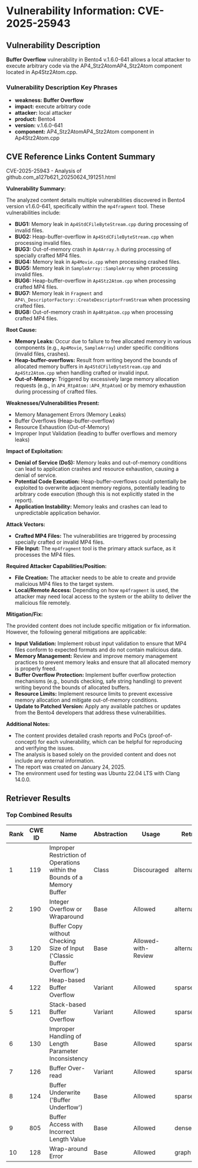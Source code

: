# Vulnerability Information: CVE-2025-25943

## Vulnerability Description
**Buffer Overflow** vulnerability in Bento4 v.1.6.0-641 allows a local attacker to execute arbitrary code via the AP4_Stz2AtomAP4_Stz2Atom component located in Ap4Stz2Atom.cpp.

### Vulnerability Description Key Phrases
- **weakness:** **Buffer Overflow**
- **impact:** execute arbitrary code
- **attacker:** local attacker
- **product:** Bento4
- **version:** v.1.6.0-641
- **component:** AP4_Stz2AtomAP4_Stz2Atom component in Ap4Stz2Atom.cpp

## CVE Reference Links Content Summary
CVE-2025-25943 - Analysis of github.com_a127b621_20250624_191251.html

**Vulnerability Summary:**

The analyzed content details multiple vulnerabilities discovered in Bento4 version v1.6.0-641, specifically within the `mp4fragment` tool. These vulnerabilities include:

*   **BUG1:** Memory leak in `Ap4StdCFileByteStream.cpp` during processing of invalid files.
*   **BUG2:** Heap-buffer-overflow in `Ap4StdCFileByteStream.cpp` when processing invalid files.
*   **BUG3:** Out-of-memory crash in `Ap4Array.h` during processing of specially crafted MP4 files.
*   **BUG4:** Memory leak in `Ap4Movie.cpp` when processing crashed files.
*   **BUG5:** Memory leak in `SampleArray::SampleArray` when processing invalid files.
*   **BUG6:** Heap-buffer-overflow in `Ap4Stz2Atom.cpp` when processing crafted MP4 files.
*   **BUG7:** Memory leak in `Fragment` and `AP4\_DescriptorFactory::CreateDescriptorFromStream` when processing crafted files.
*   **BUG8:** Out-of-memory crash in `Ap4RtpAtom.cpp` when processing crafted MP4 files.

**Root Cause:**

*   **Memory Leaks:** Occur due to failure to free allocated memory in various components (e.g., `Ap4Movie`, `SampleArray`) under specific conditions (invalid files, crashes).
*   **Heap-buffer-overflows:** Result from writing beyond the bounds of allocated memory buffers in `Ap4StdCFileByteStream.cpp` and `Ap4Stz2Atom.cpp` when handling crafted or invalid input.
*   **Out-of-Memory:** Triggered by excessively large memory allocation requests (e.g., in `AP4_RtpAtom::AP4_RtpAtom`) or by memory exhaustion during processing of crafted files.

**Weaknesses/Vulnerabilities Present:**

*   Memory Management Errors (Memory Leaks)
*   Buffer Overflows (Heap-buffer-overflow)
*   Resource Exhaustion (Out-of-Memory)
*   Improper Input Validation (leading to buffer overflows and memory leaks)

**Impact of Exploitation:**

*   **Denial of Service (DoS):** Memory leaks and out-of-memory conditions can lead to application crashes and resource exhaustion, causing a denial of service.
*   **Potential Code Execution:** Heap-buffer-overflows could potentially be exploited to overwrite adjacent memory regions, potentially leading to arbitrary code execution (though this is not explicitly stated in the report).
*   **Application Instability:** Memory leaks and crashes can lead to unpredictable application behavior.

**Attack Vectors:**

*   **Crafted MP4 Files:** The vulnerabilities are triggered by processing specially crafted or invalid MP4 files.
*   **File Input:** The `mp4fragment` tool is the primary attack surface, as it processes the MP4 files.

**Required Attacker Capabilities/Position:**

*   **File Creation:** The attacker needs to be able to create and provide malicious MP4 files to the target system.
*   **Local/Remote Access:** Depending on how `mp4fragment` is used, the attacker may need local access to the system or the ability to deliver the malicious file remotely.

**Mitigation/Fix:**

The provided content does not include specific mitigation or fix information. However, the following general mitigations are applicable:

*   **Input Validation:** Implement robust input validation to ensure that MP4 files conform to expected formats and do not contain malicious data.
*   **Memory Management:** Review and improve memory management practices to prevent memory leaks and ensure that all allocated memory is properly freed.
*   **Buffer Overflow Protection:** Implement buffer overflow protection mechanisms (e.g., bounds checking, safe string handling) to prevent writing beyond the bounds of allocated buffers.
*   **Resource Limits:** Implement resource limits to prevent excessive memory allocation and mitigate out-of-memory conditions.
*   **Update to Patched Version:** Apply any available patches or updates from the Bento4 developers that address these vulnerabilities.

**Additional Notes:**

*   The content provides detailed crash reports and PoCs (proof-of-concept) for each vulnerability, which can be helpful for reproducing and verifying the issues.
*   The analysis is based solely on the provided content and does not include any external information.
*   The report was created on January 24, 2025.
*   The environment used for testing was Ubuntu 22.04 LTS with Clang 14.0.0.

## Retriever Results

### Top Combined Results

| Rank | CWE ID | Name | Abstraction | Usage  | Retrievers | Individual Scores |
|------|--------|------|-------------|-------|------------|-------------------|
| 1 | 119 | Improper Restriction of Operations within the Bounds of a Memory Buffer | Class | Discouraged | alternate_terms | 1.000 |
| 2 | 190 | Integer Overflow or Wraparound | Base | Allowed | alternate_terms | 0.800 |
| 3 | 120 | Buffer Copy without Checking Size of Input ('Classic Buffer Overflow') | Base | Allowed-with-Review | alternate_terms | 0.700 |
| 4 | 122 | Heap-based Buffer Overflow | Variant | Allowed | sparse | 0.171 |
| 5 | 121 | Stack-based Buffer Overflow | Variant | Allowed | sparse | 0.159 |
| 6 | 130 | Improper Handling of Length Parameter Inconsistency | Base | Allowed | sparse | 0.151 |
| 7 | 126 | Buffer Over-read | Variant | Allowed | sparse | 0.150 |
| 8 | 124 | Buffer Underwrite ('Buffer Underflow') | Base | Allowed | sparse | 0.147 |
| 9 | 805 | Buffer Access with Incorrect Length Value | Base | Allowed | dense | 0.565 |
| 10 | 128 | Wrap-around Error | Base | Allowed | graph | 0.003 |

